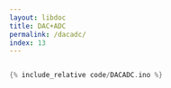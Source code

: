 ```yaml
---
layout: libdoc
title: DAC+ADC
permalink: /dacadc/
index: 13
---
```


```cpp
```

```cpp
{% include_relative code/DACADC.ino %}
```
